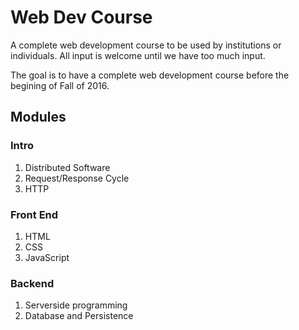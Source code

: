 # Web Dev Course
A complete web development course to be used by institutions or individuals. All input is welcome until we have too much input.

The goal is to have a complete web development course before the begining of Fall of 2016.

## Modules
### Intro
1. Distributed Software
2. Request/Response Cycle
3. HTTP
### Front End
1. HTML
2. CSS
3. JavaScript

### Backend
1. Serverside programming
2. Database and Persistence
